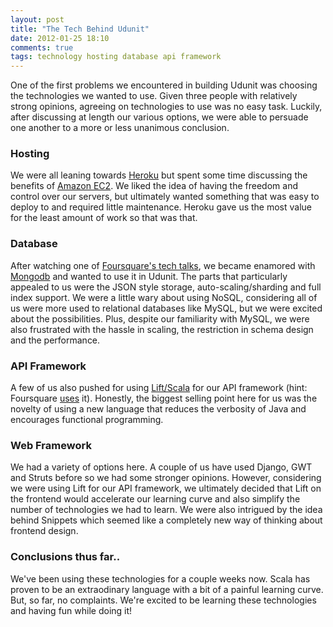```yaml
---
layout: post
title: "The Tech Behind Udunit"
date: 2012-01-25 18:10
comments: true
tags: technology hosting database api framework 
---
```


One of the first problems we encountered in building Udunit was choosing the technologies we wanted to use.  Given three people with relatively strong opinions, agreeing on technologies to use was no easy task.  Luckily, after discussing at length our various options, we were able to persuade one another to a more or less unanimous conclusion.

### Hosting
We were all leaning towards [Heroku](http://www.heroku.com) but spent some time discussing the benefits of [Amazon EC2](http://aws.amazon.com/ec2).  We liked the idea of having the freedom and control over our servers, but ultimately wanted something that was easy to deploy to and required little maintenance.  Heroku gave us the most value for the least amount of work so that was that.

### Database
After watching one of [Foursquare's tech talks](http://www.10gen.com/presentations/mongonyc-2011/foursquare), we became enamored with [Mongodb](http://www.mongodb.org) and wanted to use it in Udunit.  The parts that particularly appealed to us were the JSON style storage, auto-scaling/sharding and full index support.  We were a little wary about using NoSQL, considering all of us were more used to relational databases like MySQL, but we were excited about the possibilities.  Plus, despite our familiarity with MySQL, we were also frustrated with the hassle in scaling, the restriction in schema design and the performance.

### API Framework
A few of us also pushed for using [Lift/Scala](http://liftweb.net/) for our API framework (hint: Foursquare [uses](https://docs.google.com/present/view?id=dcbpz3ck_25czcns2c2&revision=_latest&start=0&theme=blank&cwj=true) it).  Honestly, the biggest selling point here for us was the novelty of using a new language that reduces the verbosity of Java and encourages functional programming.

### Web Framework
We had a variety of options here.  A couple of us have used Django, GWT and Struts before so we had some stronger opinions.  However, considering we were using Lift for our API framework, we ultimately decided that Lift on the frontend would accelerate our learning curve and also simplify the number of technologies we had to learn.  We were also intrigued by the idea behind Snippets which seemed like a completely new way of thinking about frontend design.

### Conclusions thus far..
We've been using these technologies for a couple weeks now.  Scala has proven to be an extraodinary language with a bit of a painful learning curve.  But, so far, no complaints.  We're excited to be learning these technologies and having fun while doing it!
